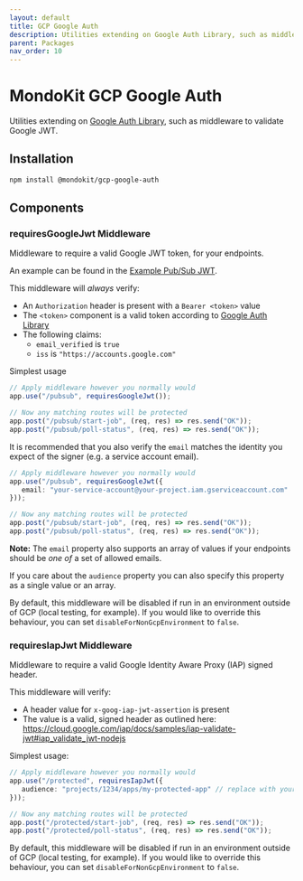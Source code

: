 ```yaml
---
layout: default
title: GCP Google Auth
description: Utilities extending on Google Auth Library, such as middleware to validate Google JWT
parent: Packages
nav_order: 10
---
```


# MondoKit GCP Google Auth

Utilities extending on [Google Auth Library](https://github.com/googleapis/google-auth-library-nodejs#readme), such as middleware to validate Google JWT.

## Installation

```sh
npm install @mondokit/gcp-google-auth
```

## Components

### requiresGoogleJwt Middleware
Middleware to require a valid Google JWT token, for your endpoints. 

An example can be found in the [Example Pub/Sub JWT](https://cloud.google.com/pubsub/docs/push#jwt_format).

This middleware will _always_ verify:
 - An `Authorization` header is present with a `Bearer <token>` value
 - The `<token>` component is a valid token according to [Google Auth Library](https://github.com/googleapis/google-auth-library-nodejs#readme)
 - The following claims:
   - `email_verified` is `true`
   - `iss` is `"https://accounts.google.com"`

Simplest usage

```typescript
// Apply middleware however you normally would
app.use("/pubsub", requiresGoogleJwt());

// Now any matching routes will be protected
app.post("/pubsub/start-job", (req, res) => res.send("OK"));
app.post("/pubsub/poll-status", (req, res) => res.send("OK"));
```

It is recommended that you also verify the `email` matches the identity you expect of the signer (e.g. a service account email).

```typescript
// Apply middleware however you normally would
app.use("/pubsub", requiresGoogleJwt({
   email: "your-service-account@your-project.iam.gserviceaccount.com"
}));

// Now any matching routes will be protected
app.post("/pubsub/start-job", (req, res) => res.send("OK"));
app.post("/pubsub/poll-status", (req, res) => res.send("OK"));
```

**Note:** The `email` property also supports an array of values if your endpoints should be _one of_ a set of allowed emails.

If you care about the `audience` property you can also specify this property as a single value or an array.

By default, this middleware will be disabled if run in an environment outside of GCP (local testing, for example). If you would like to override
this behaviour, you can set `disableForNonGcpEnvironment` to `false`.


### requiresIapJwt Middleware
Middleware to require a valid Google Identity Aware Proxy (IAP) signed header.

This middleware will verify:
- A header value for `x-goog-iap-jwt-assertion` is present
- The value is a valid, signed header as outlined here: https://cloud.google.com/iap/docs/samples/iap-validate-jwt#iap_validate_jwt-nodejs

Simplest usage:

```typescript
// Apply middleware however you normally would
app.use("/protected", requiresIapJwt({
   audience: "projects/1234/apps/my-protected-app" // replace with your app's audience
}));

// Now any matching routes will be protected
app.post("/protected/start-job", (req, res) => res.send("OK"));
app.post("/protected/poll-status", (req, res) => res.send("OK"));
```

By default, this middleware will be disabled if run in an environment outside of GCP (local testing, for example). If you would like to override
this behaviour, you can set `disableForNonGcpEnvironment` to `false`.
